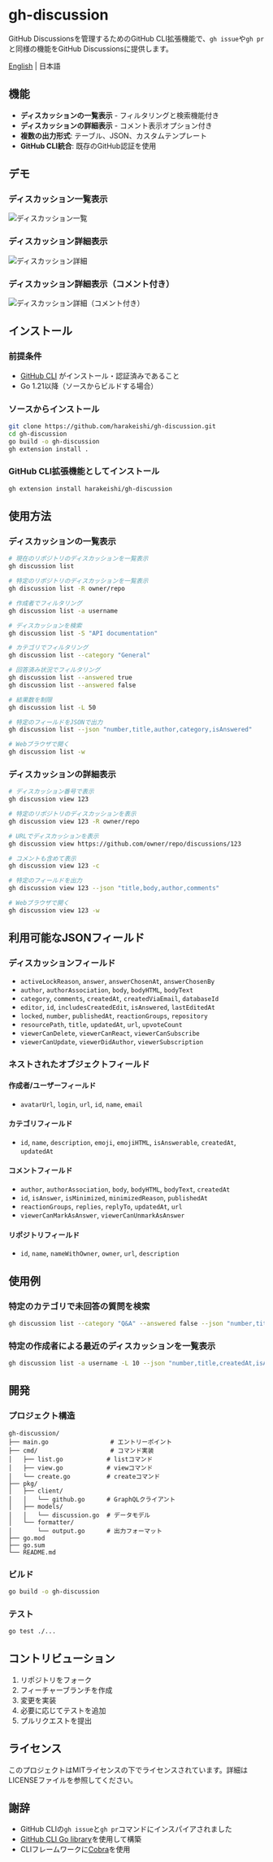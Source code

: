 # gh-discussion

GitHub Discussionsを管理するためのGitHub CLI拡張機能で、`gh issue`や`gh pr`と同様の機能をGitHub Discussionsに提供します。

[English](README.md) | 日本語

## 機能

- **ディスカッションの一覧表示** - フィルタリングと検索機能付き
- **ディスカッションの詳細表示** - コメント表示オプション付き
- **複数の出力形式**: テーブル、JSON、カスタムテンプレート
- **GitHub CLI統合**: 既存のGitHub認証を使用

## デモ

### ディスカッション一覧表示
![ディスカッション一覧](img/list.png)

### ディスカッション詳細表示
![ディスカッション詳細](img/view.png)

### ディスカッション詳細表示（コメント付き）
![ディスカッション詳細（コメント付き）](img/view-with-comment.png)

## インストール

### 前提条件

- [GitHub CLI](https://cli.github.com/) がインストール・認証済みであること
- Go 1.21以降（ソースからビルドする場合）

### ソースからインストール

```bash
git clone https://github.com/harakeishi/gh-discussion.git
cd gh-discussion
go build -o gh-discussion
gh extension install .
```

### GitHub CLI拡張機能としてインストール

```bash
gh extension install harakeishi/gh-discussion
```

## 使用方法

### ディスカッションの一覧表示

```bash
# 現在のリポジトリのディスカッションを一覧表示
gh discussion list

# 特定のリポジトリのディスカッションを一覧表示
gh discussion list -R owner/repo

# 作成者でフィルタリング
gh discussion list -a username

# ディスカッションを検索
gh discussion list -S "API documentation"

# カテゴリでフィルタリング
gh discussion list --category "General"

# 回答済み状況でフィルタリング
gh discussion list --answered true
gh discussion list --answered false

# 結果数を制限
gh discussion list -L 50

# 特定のフィールドをJSONで出力
gh discussion list --json "number,title,author,category,isAnswered"

# Webブラウザで開く
gh discussion list -w
```

### ディスカッションの詳細表示

```bash
# ディスカッション番号で表示
gh discussion view 123

# 特定のリポジトリのディスカッションを表示
gh discussion view 123 -R owner/repo

# URLでディスカッションを表示
gh discussion view https://github.com/owner/repo/discussions/123

# コメントも含めて表示
gh discussion view 123 -c

# 特定のフィールドを出力
gh discussion view 123 --json "title,body,author,comments"

# Webブラウザで開く
gh discussion view 123 -w
```

## 利用可能なJSONフィールド

### ディスカッションフィールド
- `activeLockReason`, `answer`, `answerChosenAt`, `answerChosenBy`
- `author`, `authorAssociation`, `body`, `bodyHTML`, `bodyText`
- `category`, `comments`, `createdAt`, `createdViaEmail`, `databaseId`
- `editor`, `id`, `includesCreatedEdit`, `isAnswered`, `lastEditedAt`
- `locked`, `number`, `publishedAt`, `reactionGroups`, `repository`
- `resourcePath`, `title`, `updatedAt`, `url`, `upvoteCount`
- `viewerCanDelete`, `viewerCanReact`, `viewerCanSubscribe`
- `viewerCanUpdate`, `viewerDidAuthor`, `viewerSubscription`

### ネストされたオブジェクトフィールド

#### 作成者/ユーザーフィールド
- `avatarUrl`, `login`, `url`, `id`, `name`, `email`

#### カテゴリフィールド
- `id`, `name`, `description`, `emoji`, `emojiHTML`, `isAnswerable`, `createdAt`, `updatedAt`

#### コメントフィールド
- `author`, `authorAssociation`, `body`, `bodyHTML`, `bodyText`, `createdAt`
- `id`, `isAnswer`, `isMinimized`, `minimizedReason`, `publishedAt`
- `reactionGroups`, `replies`, `replyTo`, `updatedAt`, `url`
- `viewerCanMarkAsAnswer`, `viewerCanUnmarkAsAnswer`

#### リポジトリフィールド
- `id`, `name`, `nameWithOwner`, `owner`, `url`, `description`

## 使用例

### 特定のカテゴリで未回答の質問を検索

```bash
gh discussion list --category "Q&A" --answered false --json "number,title,author,createdAt"
```

### 特定の作成者による最近のディスカッションを一覧表示

```bash
gh discussion list -a username -L 10 --json "number,title,createdAt,isAnswered"
```

## 開発

### プロジェクト構造

```
gh-discussion/
├── main.go                 # エントリーポイント
├── cmd/                    # コマンド実装
│   ├── list.go            # listコマンド
│   ├── view.go            # viewコマンド
│   └── create.go          # createコマンド
├── pkg/
│   ├── client/
│   │   └── github.go      # GraphQLクライアント
│   ├── models/
│   │   └── discussion.go  # データモデル
│   └── formatter/
│       └── output.go      # 出力フォーマット
├── go.mod
├── go.sum
└── README.md
```

### ビルド

```bash
go build -o gh-discussion
```

### テスト

```bash
go test ./...
```

## コントリビューション

1. リポジトリをフォーク
2. フィーチャーブランチを作成
3. 変更を実装
4. 必要に応じてテストを追加
5. プルリクエストを提出

## ライセンス

このプロジェクトはMITライセンスの下でライセンスされています。詳細はLICENSEファイルを参照してください。

## 謝辞

- GitHub CLIの`gh issue`と`gh pr`コマンドにインスパイアされました
- [GitHub CLI Go library](https://github.com/cli/go-gh)を使用して構築
- CLIフレームワークに[Cobra](https://github.com/spf/cobra)を使用 

